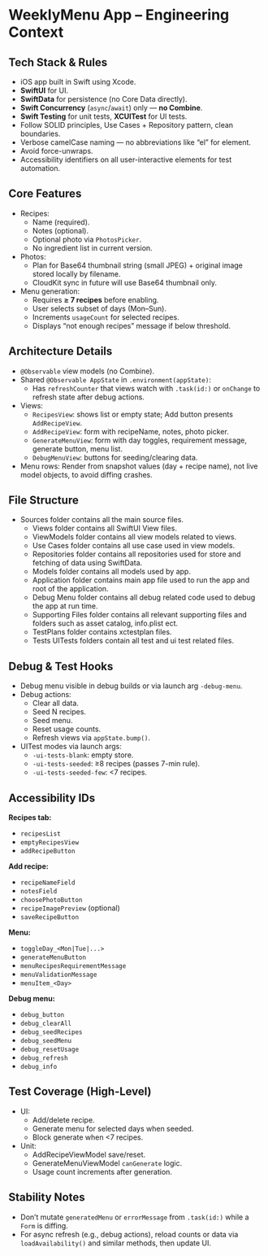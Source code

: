 # WeeklyMenu App – Engineering Context

## Tech Stack & Rules
- iOS app built in Swift using Xcode.
- **SwiftUI** for UI.
- **SwiftData** for persistence (no Core Data directly).
- **Swift Concurrency** (`async`/`await`) only — **no Combine**.
- **Swift Testing** for unit tests, **XCUITest** for UI tests.
- Follow SOLID principles, Use Cases + Repository pattern, clean boundaries.
- Verbose camelCase naming — no abbreviations like “el” for element.
- Avoid force-unwraps.
- Accessibility identifiers on all user-interactive elements for test automation.

## Core Features
- Recipes:
  - Name (required).
  - Notes (optional).
  - Optional photo via `PhotosPicker`.
  - No ingredient list in current version.
- Photos:
  - Plan for Base64 thumbnail string (small JPEG) + original image stored locally by filename.
  - CloudKit sync in future will use Base64 thumbnail only.
- Menu generation:
  - Requires **≥ 7 recipes** before enabling.
  - User selects subset of days (Mon–Sun).
  - Increments `usageCount` for selected recipes.
  - Displays “not enough recipes” message if below threshold.

## Architecture Details
- `@Observable` view models (no Combine).
- Shared `@Observable AppState` in `.environment(appState)`:
  - Has `refreshCounter` that views watch with `.task(id:)` or `onChange` to refresh state after debug actions.
- Views:
  - `RecipesView`: shows list or empty state; Add button presents `AddRecipeView`.
  - `AddRecipeView`: form with recipeName, notes, photo picker.
  - `GenerateMenuView`: form with day toggles, requirement message, generate button, menu list.
  - `DebugMenuView`: buttons for seeding/clearing data.
- Menu rows: Render from snapshot values (day + recipe name), not live model objects, to avoid diffing crashes.

## File Structure
- Sources folder contains all the main source files.
  - Views folder contains all SwiftUI View files.
  - ViewModels folder contains all view models related to views.
  - Use Cases folder contains all use case used in view models.
  - Repositories folder contains all repositories used for store and fetching of data using SwiftData.
  - Models folder contains all models used by app.
  - Application folder contains main app file used to run the app and root of the application.
  - Debug Menu folder contains all debug related code used to debug the app at run time.
  - Supporting Files folder contains all relevant supporting files and folders such as asset catalog, info.plist ect.
  - TestPlans folder contains xctestplan files.
  - Tests UITests folders contain all test and ui test related files.

## Debug & Test Hooks
- Debug menu visible in debug builds or via launch arg `-debug-menu`.
- Debug actions:
  - Clear all data.
  - Seed N recipes.
  - Seed menu.
  - Reset usage counts.
  - Refresh views via `appState.bump()`.
- UITest modes via launch args:
  - `-ui-tests-blank`: empty store.
  - `-ui-tests-seeded`: ≥8 recipes (passes 7-min rule).
  - `-ui-tests-seeded-few`: <7 recipes.

## Accessibility IDs
**Recipes tab:**
- `recipesList`
- `emptyRecipesView`
- `addRecipeButton`

**Add recipe:**
- `recipeNameField`
- `notesField`
- `choosePhotoButton`
- `recipeImagePreview` (optional)
- `saveRecipeButton`

**Menu:**
- `toggleDay_<Mon|Tue|...>`
- `generateMenuButton`
- `menuRecipesRequirementMessage`
- `menuValidationMessage`
- `menuItem_<Day>`

**Debug menu:**
- `debug_button`
- `debug_clearAll`
- `debug_seedRecipes`
- `debug_seedMenu`
- `debug_resetUsage`
- `debug_refresh`
- `debug_info`

## Test Coverage (High-Level)
- UI:
  - Add/delete recipe.
  - Generate menu for selected days when seeded.
  - Block generate when <7 recipes.
- Unit:
  - AddRecipeViewModel save/reset.
  - GenerateMenuViewModel `canGenerate` logic.
  - Usage count increments after generation.

## Stability Notes
- Don’t mutate `generatedMenu` or `errorMessage` from `.task(id:)` while a `Form` is diffing.
- For async refresh (e.g., debug actions), reload counts or data via `loadAvailability()` and similar methods, then update UI.

